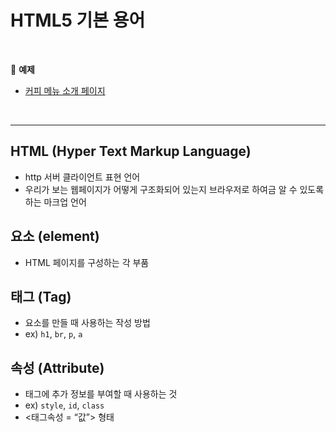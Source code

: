 # HTML5 기본 용어

<br>

:milky_way: **예제**
- [커피 메뉴 소개 페이지](./test)

<br>

---

## HTML (Hyper Text Markup Language)

- http 서버 클라이언트 표현 언어
- 우리가 보는 웹페이지가 어떻게 구조화되어 있는지 브라우저로 하여금 알 수 있도록 하는 마크업 언어

## 요소 (element)

- HTML 페이지를 구성하는 각 부품

## 태그 (Tag)

- 요소를 만들 때 사용하는 작성 방법
- ex) `h1`, `br`, `p`, `a`

## 속성 (Attribute)

- 태그에 추가 정보를 부여할 때 사용하는 것
- ex) `style`, `id`, `class`
- <태그속성 = “값”> 형태